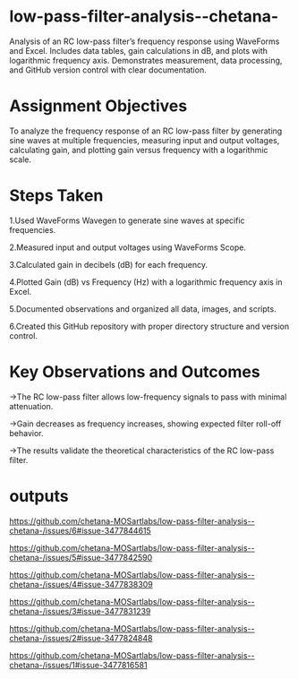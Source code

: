 # low-pass-filter-analysis--chetana-
Analysis of an RC low-pass filter’s frequency response using WaveForms and Excel. Includes data tables, gain calculations in dB, and plots with logarithmic frequency axis. Demonstrates measurement, data processing, and GitHub version control with clear documentation.

# Assignment Objectives
To analyze the frequency response of an RC low-pass filter by generating sine waves at multiple frequencies, measuring input and output voltages, calculating gain, and plotting gain versus frequency with a logarithmic scale.

# Steps Taken
1.Used WaveForms Wavegen to generate sine waves at specific frequencies.

2.Measured input and output voltages using WaveForms Scope.

3.Calculated gain in decibels (dB) for each frequency.

4.Plotted Gain (dB) vs Frequency (Hz) with a logarithmic frequency axis in Excel.

5.Documented observations and organized all data, images, and scripts.

6.Created this GitHub repository with proper directory structure and version control.

# Key Observations and Outcomes
->The RC low-pass filter allows low-frequency signals to pass with minimal attenuation.

->Gain decreases as frequency increases, showing expected filter roll-off behavior.

->The results validate the theoretical characteristics of the RC low-pass filter.

# outputs
 https://github.com/chetana-MOSartlabs/low-pass-filter-analysis--chetana-/issues/6#issue-3477844615
 
 https://github.com/chetana-MOSartlabs/low-pass-filter-analysis--chetana-/issues/5#issue-3477842590
 
 https://github.com/chetana-MOSartlabs/low-pass-filter-analysis--chetana-/issues/4#issue-3477838309
 
 https://github.com/chetana-MOSartlabs/low-pass-filter-analysis--chetana-/issues/3#issue-3477831239
 
 https://github.com/chetana-MOSartlabs/low-pass-filter-analysis--chetana-/issues/2#issue-3477824848
 
 https://github.com/chetana-MOSartlabs/low-pass-filter-analysis--chetana-/issues/1#issue-3477816581
